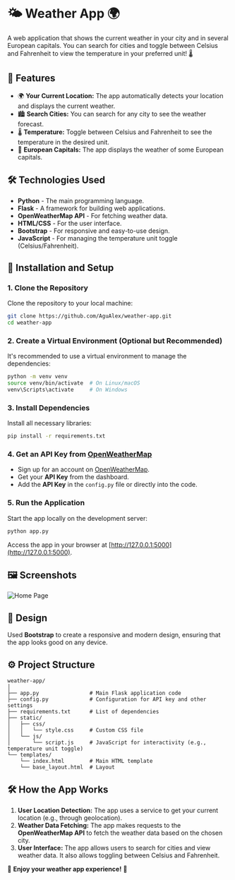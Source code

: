 
# 🌤️ Weather App 🌍

A web application that shows the current weather in your city and in several European capitals. You can search for cities and toggle between Celsius and Fahrenheit to view the temperature in your preferred unit! 🌡️

## 🚀 Features

- 🌍 **Your Current Location:** The app automatically detects your location and displays the current weather.
- 🏙️ **Search Cities:** You can search for any city to see the weather forecast.
- 🌡️ **Temperature:** Toggle between Celsius and Fahrenheit to see the temperature in the desired unit.
- 🌆 **European Capitals:** The app displays the weather of some European capitals.

## 🛠️ Technologies Used

- **Python** - The main programming language.
- **Flask** - A framework for building web applications.
- **OpenWeatherMap API** - For fetching weather data.
- **HTML/CSS** - For the user interface.
- **Bootstrap** - For responsive and easy-to-use design.
- **JavaScript** - For managing the temperature unit toggle (Celsius/Fahrenheit).

## 🧰 Installation and Setup

### 1. Clone the Repository

Clone the repository to your local machine:

```bash
git clone https://github.com/AguAlex/weather-app.git
cd weather-app
```

### 2. Create a Virtual Environment (Optional but Recommended)

It's recommended to use a virtual environment to manage the dependencies:

```bash
python -m venv venv
source venv/bin/activate  # On Linux/macOS
venv\Scripts\activate     # On Windows
```

### 3. Install Dependencies

Install all necessary libraries:

```bash
pip install -r requirements.txt
```

### 4. Get an API Key from [OpenWeatherMap](https://openweathermap.org/)

- Sign up for an account on [OpenWeatherMap](https://openweathermap.org/).
- Get your **API Key** from the dashboard.
- Add the **API Key** in the `config.py` file or directly into the code.

### 5. Run the Application

Start the app locally on the development server:

```bash
python app.py
```

Access the app in your browser at [http://127.0.0.1:5000](http://127.0.0.1:5000).

## 🖼️ Screenshots

![Home Page](screenshots/home.png)

## 🎨 Design

Used **Bootstrap** to create a responsive and modern design, ensuring that the app looks good on any device.

## ⚙️ Project Structure

```
weather-app/
│
├── app.py                # Main Flask application code
├── config.py             # Configuration for API key and other settings
├── requirements.txt      # List of dependencies
├── static/
│   ├── css/
│   │   └── style.css     # Custom CSS file
│   └── js/
│       └── script.js     # JavaScript for interactivity (e.g., temperature unit toggle)
└── templates/
    └── index.html        # Main HTML template
    └── base_layout.html  # Layout
```

## 🛠️ How the App Works

1. **User Location Detection:** The app uses a service to get your current location (e.g., through geolocation).
2. **Weather Data Fetching:** The app makes requests to the **OpenWeatherMap API** to fetch the weather data based on the chosen city.
3. **User Interface:** The app allows users to search for cities and view weather data. It also allows toggling between Celsius and Fahrenheit.

🌟 **Enjoy your weather app experience!** 🌟
